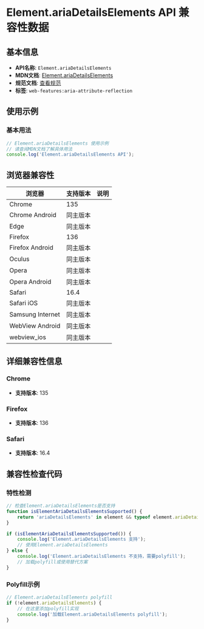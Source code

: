 # Element.ariaDetailsElements API 兼容性数据

## 基本信息

- **API名称**: `Element.ariaDetailsElements`
- **MDN文档**: [Element.ariaDetailsElements](https://developer.mozilla.org/docs/Web/API/Element/ariaDetailsElements)
- **规范文档**: [查看规范](https://w3c.github.io/aria/#dom-ariamixin-ariadetailselements)
- **标签**: `web-features:aria-attribute-reflection`

## 使用示例

### 基本用法

```javascript
// Element.ariaDetailsElements 使用示例
// 请查阅MDN文档了解具体用法
console.log('Element.ariaDetailsElements API');
```

## 浏览器兼容性

| 浏览器 | 支持版本 | 说明 |
|--------|----------|------|
| Chrome | 135 |  |
| Chrome Android | 同主版本 |  |
| Edge | 同主版本 |  |
| Firefox | 136 |  |
| Firefox Android | 同主版本 |  |
| Oculus | 同主版本 |  |
| Opera | 同主版本 |  |
| Opera Android | 同主版本 |  |
| Safari | 16.4 |  |
| Safari iOS | 同主版本 |  |
| Samsung Internet | 同主版本 |  |
| WebView Android | 同主版本 |  |
| webview_ios | 同主版本 |  |

## 详细兼容性信息

### Chrome

- **支持版本**: 135

### Firefox

- **支持版本**: 136

### Safari

- **支持版本**: 16.4

## 兼容性检查代码

### 特性检测

```javascript
// 检查Element.ariaDetailsElements是否支持
function isElementAriaDetailsElementsSupported() {
    return 'ariaDetailsElements' in element && typeof element.ariaDetailsElements === 'function';
}

if (isElementAriaDetailsElementsSupported()) {
    console.log('Element.ariaDetailsElements 支持');
    // 使用Element.ariaDetailsElements
} else {
    console.log('Element.ariaDetailsElements 不支持，需要polyfill');
    // 加载polyfill或使用替代方案
}
```

### Polyfill示例

```javascript
// Element.ariaDetailsElements polyfill
if (!element.ariaDetailsElements) {
    // 在这里添加polyfill实现
    console.log('加载Element.ariaDetailsElements polyfill');
}
```

